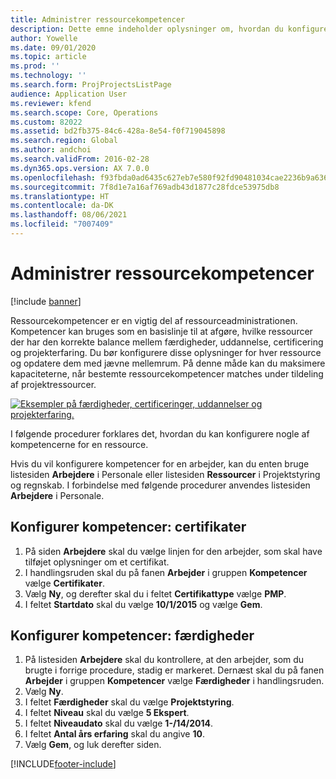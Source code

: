 ```yaml
---
title: Administrer ressourcekompetencer
description: Dette emne indeholder oplysninger om, hvordan du konfigurerer kompetencer for projektressourcer.
author: Yowelle
ms.date: 09/01/2020
ms.topic: article
ms.prod: ''
ms.technology: ''
ms.search.form: ProjProjectsListPage
audience: Application User
ms.reviewer: kfend
ms.search.scope: Core, Operations
ms.custom: 82022
ms.assetid: bd2fb375-84c6-428a-8e54-f0f719045898
ms.search.region: Global
ms.author: andchoi
ms.search.validFrom: 2016-02-28
ms.dyn365.ops.version: AX 7.0.0
ms.openlocfilehash: f93fbda0ad6435c627eb7e580f92fd90481034cae2236b9a636195883470ca5c
ms.sourcegitcommit: 7f8d1e7a16af769adb43d1877c28fdce53975db8
ms.translationtype: HT
ms.contentlocale: da-DK
ms.lasthandoff: 08/06/2021
ms.locfileid: "7007409"
---
```

# <a name="manage-resource-competencies"></a>Administrer ressourcekompetencer

[!include [banner](../includes/banner.md)]

Ressourcekompetencer er en vigtig del af ressourceadministrationen. Kompetencer kan bruges som en basislinje til at afgøre, hvilke ressourcer der har den korrekte balance mellem færdigheder, uddannelse, certificering og projekterfaring. Du bør konfigurere disse oplysninger for hver ressource og opdatere dem med jævne mellemrum. På denne måde kan du maksimere kapaciteterne, når bestemte ressourcekompetencer matches under tildeling af projektressourcer.

[![Eksempler på færdigheder, certificeringer, uddannelser og projekterfaring.](./media/projectresourcing06-1024x383.jpg)](./media/projectresourcing06.jpg)

I følgende procedurer forklares det, hvordan du kan konfigurere nogle af kompetencerne for en ressource.

Hvis du vil konfigurere kompetencer for en arbejder, kan du enten bruge listesiden **Arbejdere** i Personale eller listesiden **Ressourcer** i Projektstyring og regnskab. I forbindelse med følgende procedurer anvendes listesiden **Arbejdere** i Personale.

## <a name="set-up-competencies-certificates"></a>Konfigurer kompetencer: certifikater

1. På siden **Arbejdere** skal du vælge linjen for den arbejder, som skal have tilføjet oplysninger om et certifikat.
2. I handlingsruden skal du på fanen **Arbejder** i gruppen **Kompetencer** vælge **Certifikater**.
3. Vælg **Ny**, og derefter skal du i feltet **Certifikattype** vælge **PMP**.
4. I feltet **Startdato** skal du vælge **10/1/2015** og vælge **Gem**.

## <a name="set-up-competencies-skills"></a>Konfigurer kompetencer: færdigheder

1. På listesiden **Arbejdere** skal du kontrollere, at den arbejder, som du brugte i forrige procedure, stadig er markeret. Dernæst skal du på fanen **Arbejder** i gruppen **Kompetencer** vælge **Færdigheder** i handlingsruden.
2. Vælg **Ny**.
3. I feltet **Færdigheder** skal du vælge **Projektstyring**.
4. I feltet **Niveau** skal du vælge **5 Ekspert**.
5. I feltet **Niveaudato** skal du vælge **1-/14/2014**.
6. I feltet **Antal års erfaring** skal du angive **10**.
7. Vælg **Gem**, og luk derefter siden.


[!INCLUDE[footer-include](../includes/footer-banner.md)]